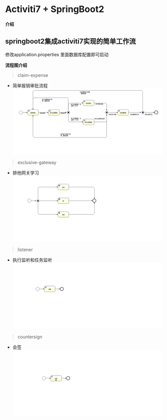 # Activiti7 + SpringBoot2

#### 介绍
springboot2集成activiti7实现的简单工作流
---
修改application.properties 里面数据库配置即可启动

**流程图介绍**
>claim-expense
* 简单报销审批流程
![blockchain](src/main/resources/processes/claim-expense/claim-expense.png)

>exclusive-gateway
* 排他网关学习
![blockchain](src/main/resources/processes/exclusive-gateway/exclusive-gateway.png)

>listener
* 执行监听和任务监听
![blockchain](src/main/resources/processes/listener/listener.png)

>countersign
* 会签
![blockchain](src/main/resources/processes/countersign/countersign.png)